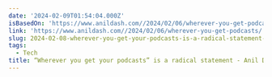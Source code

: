 ```yaml
---
date: '2024-02-09T01:54:04.000Z'
isBasedOn: 'https://www.anildash.com//2024/02/06/wherever-you-get-podcasts/'
link: 'https://www.anildash.com//2024/02/06/wherever-you-get-podcasts/'
slug: 2024-02-08-wherever-you-get-your-podcasts-is-a-radical-statement-anil-dash
tags:
  - Tech
title: “Wherever you get your podcasts” is a radical statement - Anil Dash
---
```


